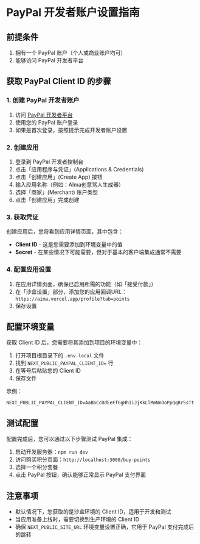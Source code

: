 # PayPal 开发者账户设置指南

## 前提条件

1. 拥有一个 PayPal 账户（个人或商业账户均可）
2. 能够访问 PayPal 开发者平台

## 获取 PayPal Client ID 的步骤

### 1. 创建 PayPal 开发者账户

1. 访问 [PayPal 开发者平台](https://developer.paypal.com/)
2. 使用您的 PayPal 账户登录
3. 如果是首次登录，按照提示完成开发者账户设置

### 2. 创建应用

1. 登录到 PayPal 开发者控制台
2. 点击「应用程序与凭证」(Applications & Credentials)
3. 点击「创建应用」(Create App) 按钮
4. 输入应用名称（例如：AIma创意骂人生成器）
5. 选择「商家」(Merchant) 账户类型
6. 点击「创建应用」完成创建

### 3. 获取凭证

创建应用后，您将看到应用详情页面，其中包含：

- **Client ID** - 这是您需要添加到环境变量中的值
- **Secret** - 在某些情况下可能需要，但对于基本的客户端集成通常不需要

### 4. 配置应用设置

1. 在应用详情页面，确保已启用所需的功能（如「接受付款」）
2. 在「沙盒设置」部分，添加您的应用回调URL：`https://aima.vercel.app/profile?tab=points`
3. 保存设置

## 配置环境变量

获取 Client ID 后，您需要将其添加到项目的环境变量中：

1. 打开项目根目录下的 `.env.local` 文件
2. 找到 `NEXT_PUBLIC_PAYPAL_CLIENT_ID=` 行
3. 在等号后粘贴您的 Client ID
4. 保存文件

示例：
```
NEXT_PUBLIC_PAYPAL_CLIENT_ID=AaBbCcDdEeFfGgHhIiJjKkLlMmNnOoPpQqRrSsTt
```

## 测试配置

配置完成后，您可以通过以下步骤测试 PayPal 集成：

1. 启动开发服务器：`npm run dev`
2. 访问购买积分页面：`http://localhost:3000/buy-points`
3. 选择一个积分套餐
4. 点击 PayPal 按钮，确认能够正常显示 PayPal 支付界面

## 注意事项

- 默认情况下，您获取的是沙盒环境的 Client ID，适用于开发和测试
- 当应用准备上线时，需要切换到生产环境的 Client ID
- 确保 `NEXT_PUBLIC_SITE_URL` 环境变量设置正确，它用于 PayPal 支付完成后的跳转
